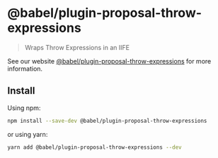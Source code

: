 # @babel/plugin-proposal-throw-expressions

> Wraps Throw Expressions in an IIFE

See our website [@babel/plugin-proposal-throw-expressions](https://babeljs.io/docs/babel-plugin-proposal-throw-expressions) for more information.

## Install

Using npm:

```sh
npm install --save-dev @babel/plugin-proposal-throw-expressions
```

or using yarn:

```sh
yarn add @babel/plugin-proposal-throw-expressions --dev
```
